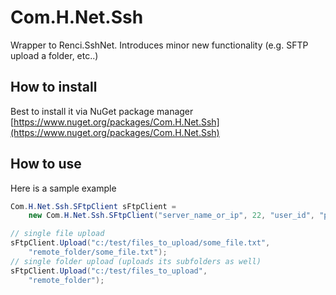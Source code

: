 # Com.H.Net.Ssh
Wrapper to Renci.SshNet. Introduces minor new functionality (e.g. SFTP upload a folder, etc..)

## How to install
Best to install it via NuGet package manager [https://www.nuget.org/packages/Com.H.Net.Ssh](https://www.nuget.org/packages/Com.H.Net.Ssh)

## How to use
Here is a sample example
```c#
Com.H.Net.Ssh.SFtpClient sFtpClient = 
    new Com.H.Net.Ssh.SFtpClient("server_name_or_ip", 22, "user_id", "pwd");

// single file upload
sFtpClient.Upload("c:/test/files_to_upload/some_file.txt", 
    "remote_folder/some_file.txt");
// single folder upload (uploads its subfolders as well)
sFtpClient.Upload("c:/test/files_to_upload",
    "remote_folder");
```

